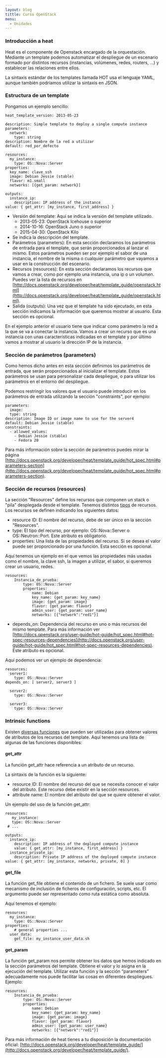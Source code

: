 ```yaml
---
layout: blog
tittle: Curso OpenStack
menu:
  - Unidades
---
```


### Introducción a heat

Heat es el componente de Openstack encargado de la orquestación. Mediante un template podemos automatizar el despliegue de un escenario formado por distintos recursos (instancias, volúmenes, redes, routers, ...) y establecer las relaciones entre ellos.

La sintaxis estándar de los templates llamada HOT usa el lenguaje YAML, aunque también podríamos utilizar la sintaxis en JSON. 

### Estructura de un template

Pongamos un ejemplo sencillo:

    heat_template_version: 2013-05-23		

    description: Simple template to deploy a single compute instance
    parameters:
      network:
        type: string
	description: Nombre de la red a utilizar
	default: red_por_defecto		

    resources:
      my_instance:
        type: OS::Nova::Server
	properties:
	  key_name: clave_ssh
	  image: Debian Jessie (stable)
	  flavor: m1.small
	  networks: [{get_param: network}]		

    outputs:
      instance_ip:
        description: IP address of the instance
	value: { get_attr: [my_instance, first_address] }

* Versión del template: Aquí se indica la versión del template
  utilizado.
  * 2013-05-23: OpenStack Icehouse o superior
  * 2014-10-16: OpenStack Juno o superior
  * 2015-04-30: OpenStack Kilo
* Se indica la descripción del template.
* Parámetros (parameters): En esta sección declaramos los parámetros
  de entrada para el template, que serán proporcionados al lanzar el
  mismo. Estos parámetros pueden ser por ejemplo el sabor de una
  instancia, el nombre de la misma o cualquier parámetro que vayamos a
  usar en la construcción del escenario. 
* Recursos (resources): En esta sección declaramos los recursos que
  vamos a crear, como por ejemplo una instancia, una ip o un
  volumen. Puedes ver la lista de recursos en
  [http://docs.openstack.org/developer/heat/template_guide/openstack.html](http://docs.openstack.org/developer/heat/template_guide/openstack.html).
* Salida (outputs): Una vez que el template ha sido ejecutado, en esta
  sección indicamos la información que queremos mostrar al
  usuario. Esta sección es opcional.

En el ejemplo anterior el usuario tiene que indicar como parámetro la
red a la que se va a conectar la instancia. Vamos a crear un recurso
que es una instancia con unas características indicadas en el template
y por último vamos a mostrar al usuario la dirección IP de la
instancia.

### Sección de parámetros (parameters)

Como hemos dicho antes en esta sección definimos los parámetros de
entrada, que serán proporcionados al inicializar el template. Estos
parámetros se usan para personalizar cada despliegue, o para utilizar
los parámetros en el entorno del despliegue.

Podemos restringir los valores que el usuario puede introducir en los
parámetros de entrada utilizando la sección "constraints", por
ejemplo:

    parameters:
      image:
      type: string
    description: Image ID or image name to use for the server4
    default: Debian Jessie (stable)
    constraints:
      - allowed_values: 
        - Debian Jessie (stable)
        - Fedora 20

Para más información sobre la sección de parámetros puedes mirar la
página
[http://docs.openstack.org/developer/heat/template_guide/hot_spec.html#parameters-section](http://docs.openstack.org/developer/heat/template_guide/hot_spec.html#parameters-section). 

### Sección de recursos (resources)

La sección "Resources" define los recursos que componen un stack o
"pila" desplegada desde el template. Tenemos distintos
[tipos](http://docs.openstack.org/developer/heat/template_guide/openstack.html)
de recursos. Los recursos se definen indicando los siguientes datos: 

* resource ID: El nombre del recurso, debe de ser único en la sección
  "Resources".
* type:  El tipo del recurso, por ejemplo: OS::Nova::Server o
  OS::Neutron::Port. Este atributo es obligatorio.  
* properties: Una lista de las propiedades del recurso. Si se desea el
  valor puede ser proporcionado por una función. Esta sección es
  opcional. 

Aquí tenemos un ejemplo en el que vemos las propiedades más usadas
como el nombre, la clave ssh, la imagen a utilizar, el sabor, si
queremos crear un usuario, redes.

    resources:
        Instancia_de_prueba:
            type: OS::Nova::Server
            properties:
                name: Debian
                key_name: {get_param: key_name}
                image: {get_param: image}
                flavor: {get_param: flavor}
                admin_user: {get_param: user_name}
                networks: [{"network":"red1"}]

* depends_on: Dependencia del recurso en uno o más recursos del mismo
  template. Para más información ver
  [http://docs.openstack.org/user-guide/hot-guide/hot_spec.html#hot-spec-resources-dependencies](http://docs.openstack.org/user-guide/hot-guide/hot_spec.html#hot-spec-resources-dependencies). Este
  atributo es opcional. 

Aquí podemos ver un ejemplo de dependencia:

    resources:
      server1:
        type: OS::Nova::Server
	depends_on: [ server2, server3 ]		

      server2:
        type: OS::Nova::Server		

      server3:
        type: OS::Nova::Server

### Intrinsic functions

Existen [diversas
funciones](http://docs.openstack.org/user-guide/hot-guide/hot_spec.html#intrinsic-functions)
que pueden ser utilizadas para obtener valores de atributos de los
recursos del template. Aquí tenemos una lista de algunas de las
funciones disponibles: 

#### get_attr

La función get_attr hace referencia a un atributo de un recurso.

La sintaxis de la función es la siguiente:

* resource ID: El nombre del recurso del que se necesita conocer el
  valor del atributo. Este recurso debe existir en la sección
  resources.
* attribute name: El nombre del atributo del que se quiere obtener el
  valor. 

Un ejemplo del uso de la función get_attr:

    resources:
       my_instance:
       type: OS::Nova::Server
     # ...		

    outputs:
      instance_ip:
        description: IP address of the deployed compute instance
      	value: { get_attr: [my_instance, first_address] }
      instance_private_ip:
        description: Private IP address of the deployed compute instance
	value: { get_attr: [my_instance, networks, private, 0] }

#### get_file

La función get_file obtiene el contenido de un fichero. Se suele usar
como mecanismo de inclusión de ficheros de configuración,
scripts, etc. El argumento puede ser representado como ruta estática
como absoluta.

Aquí tenemos el ejemplo:

    resources:
      my_instance:
        type: OS::Nova::Server
	properties:
        # general properties ...
	  user_data:
	    get_file: my_instance_user_data.sh

#### get_param

La función get_param nos permite obtener los datos que hemos indicado
en la sección parámetros del template. Obtiene el valor y lo asigna en
la ejecución del template. Utilizar esta función y la sección
“parameters” adecuadamente nos puede facilitar las cosas en diferentes
despliegues. Ejemplo: 

    resources:
        Instancia_de_prueba:
            type: OS::Nova::Server
            properties:
                name: Debian
                key_name: {get_param: key_name}
                image: {get_param: image}
                flavor: {get_param: flavor}
                admin_user: {get_param: user_name}
                networks: [{"network":"red1"}]

Para más información de heat tienes a tu disposición la documentación
oficial:
[http://docs.openstack.org/developer/heat/template_guide/](http://docs.openstack.org/developer/heat/template_guide/).